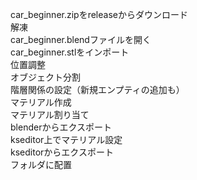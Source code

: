car_beginner.zipをreleaseからダウンロード  
解凍  
car_beginner.blendファイルを開く  
car_beginner.stlをインポート  
位置調整  
オブジェクト分割  
階層関係の設定（新規エンプティの追加も）  
マテリアル作成  
マテリアル割り当て  
blenderからエクスポート  
kseditor上でマテリアル設定  
kseditorからエクスポート  
フォルダに配置  

